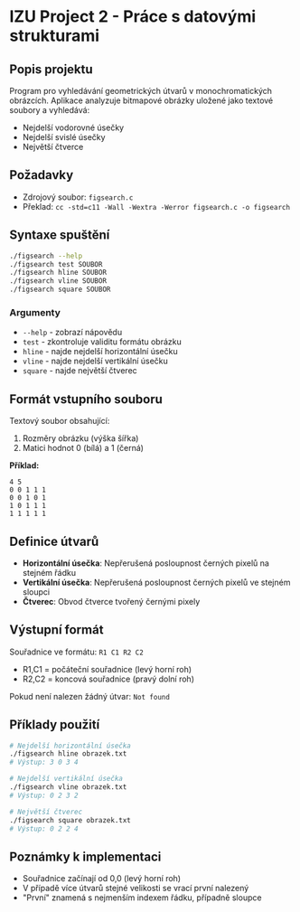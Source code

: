 # IZU Project 2 - Práce s datovými strukturami

## Popis projektu

Program pro vyhledávání geometrických útvarů v monochromatických obrázcích. Aplikace analyzuje bitmapové obrázky uložené jako textové soubory a vyhledává:
- Nejdelší vodorovné úsečky
- Nejdelší svislé úsečky  
- Největší čtverce

## Požadavky

- Zdrojový soubor: `figsearch.c`
- Překlad: `cc -std=c11 -Wall -Wextra -Werror figsearch.c -o figsearch`

## Syntaxe spuštění

```bash
./figsearch --help
./figsearch test SOUBOR
./figsearch hline SOUBOR
./figsearch vline SOUBOR
./figsearch square SOUBOR
```

### Argumenty

- `--help` - zobrazí nápovědu
- `test` - zkontroluje validitu formátu obrázku
- `hline` - najde nejdelší horizontální úsečku
- `vline` - najde nejdelší vertikální úsečku
- `square` - najde největší čtverec

## Formát vstupního souboru

Textový soubor obsahující:
1. Rozměry obrázku (výška šířka)
2. Matici hodnot 0 (bílá) a 1 (černá)

**Příklad:**
```
4 5
0 0 1 1 1
0 0 1 0 1
1 0 1 1 1
1 1 1 1 1
```

## Definice útvarů

- **Horizontální úsečka**: Nepřerušená posloupnost černých pixelů na stejném řádku
- **Vertikální úsečka**: Nepřerušená posloupnost černých pixelů ve stejném sloupci
- **Čtverec**: Obvod čtverce tvořený černými pixely

## Výstupní formát

Souřadnice ve formátu: `R1 C1 R2 C2`
- R1,C1 = počáteční souřadnice (levý horní roh)
- R2,C2 = koncová souřadnice (pravý dolní roh)

Pokud není nalezen žádný útvar: `Not found`

## Příklady použití

```bash
# Nejdelší horizontální úsečka
./figsearch hline obrazek.txt
# Výstup: 3 0 3 4

# Nejdelší vertikální úsečka  
./figsearch vline obrazek.txt
# Výstup: 0 2 3 2

# Největší čtverec
./figsearch square obrazek.txt
# Výstup: 0 2 2 4
```

## Poznámky k implementaci

- Souřadnice začínají od 0,0 (levý horní roh)
- V případě více útvarů stejné velikosti se vrací první nalezený
- "První" znamená s nejmenším indexem řádku, případně sloupce
